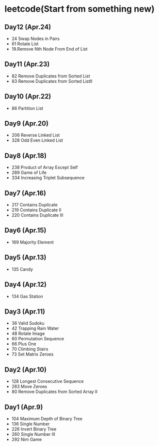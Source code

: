 # leetcode(Start from something new)

## Day12 (Apr.24)
* 24 Swap Nodes in Pairs
* 61 Rotate List
* 19.Remove Nth Node From End of List


## Day11 (Apr.23)
* 82 Remove Duplicates from Sorted List
* 83 Remove Duplicates from Sorted ListII

## Day10 (Apr.22)
* 86 Partition List

## Day9 (Apr.20)
* 206 Reverse Linked List
* 328 Odd Even Linked List

## Day8 (Apr.18)
* 238 Product of Array Except Self
* 289 Game of Life
* 334	Increasing Triplet Subsequence    

## Day7 (Apr.16)
* 217 Contains Duplicate
* 219 Contains Duplicate II
* 220 Contains Duplicate III

## Day6 (Apr.15)
* 169 Majority Element

## Day5 (Apr.13)
* 135  Candy

## Day4 (Apr.12)
* 134   Gas Station

## Day3 (Apr.11)
* 36  Valid Sudoku
* 42  Trapping Rain Water
* 48  Rotate Image
* 60  Permutation Sequence
* 66  Plus One
* 70  Climbing Stairs
* 73  Set Matrix Zeroes

## Day2 (Apr.10)
* 128  Longest Consecutive Sequence
* 283  Move Zeroes
* 80  Remove Duplicates from Sorted Array II

## Day1 (Apr.9)
* 104  Maximum Depth of Binary Tree
* 136  Single Number
* 226  Invert Binary Tree
* 260  Single Number III
* 292  Nim Game 
